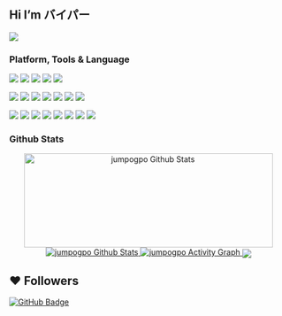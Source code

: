 ## Hi I’m バイパー

<p align="top">
    <a href="https://github.com/jumpogpo">
        <img src="https://count.getloli.com/get/@jumpogpo?theme=rule34">
    </a>
</p>

<!-- TODO: Make technologies links takes you to repositories -->
### Platform, Tools & Language

[![](https://img.shields.io/badge/macOS-Air%20M2%2013.6-292e33?style=flat-square&logo=apple&logoColor=ffffff)](https://www.apple.com/macos/big-sur/)
[![](https://img.shields.io/badge/iPhone-13%20ProMax-292e33?style=flat-square&logo=apple&logoColor=ffffff)](https://www.apple.com/)
[![](https://img.shields.io/badge/Windows-10-4e9eee?style=flat-square&logo=windows&logoColor=ffffff)](https://www.microsoft.com/windows/windows-10)
[![](https://img.shields.io/badge/Linux-Ubuntu%2022.04-E95420?style=flat-square&logo=linux&logoColor=ffffff)](https://ubuntu.com/)
[![](https://img.shields.io/badge/IDE-Visual%20Studio%20Code-blue?style=flat-square&logo=visual-studio-code&logoColor=ffffff)](https://code.visualstudio.com/)

[![](https://img.shields.io/badge/-TypeScript-3178C6?style=flat-square&logo=typescript&logoColor=ffffff)](https://www.typescriptlang.org/)
[![](https://img.shields.io/badge/Python-3776AB?style=flat-square&logo=python&logoColor=ffffff)](https://www.python.org/)
[![](https://img.shields.io/badge/Lua-2C2D72?style=flat-square&logo=lua&logoColor=ffffff)](https://www.lua.org/)
[![](https://img.shields.io/badge/-JavaScript-F7DF1E?style=flat-square&logo=javascript&logoColor=ffffff)](https://www.ecma-international.org/)
[![](https://img.shields.io/badge/-Node.js-339933?style=flat-square&logo=node.js&logoColor=ffffff)](https://nodejs.org/)
[![](https://img.shields.io/badge/-Golang-%2300ADD8?style=flat-square&logo=go&logoColor=ffffff)](https://go.dev/)
[![](https://img.shields.io/badge/-Java-%23ED8B00?style=flat-square&logo=openjdk&logoColor=ffffff)](https://www.java.com/en/)

[![](https://img.shields.io/badge/NestJS-E0234E?style=flat-square&logo=Nestjs&logoColor=ffffff)](https://nestjs.com/)
[![](https://img.shields.io/badge/MySQL-4479A1?style=flat-square&logo=mysql&logoColor=ffffff)](https://www.mysql.com/)
[![](https://img.shields.io/badge/-MongoDB-47A248?style=flat-square&logo=mongodb&logoColor=ffffff)](https://www.mongodb.com/)
[![](https://img.shields.io/badge/-NPM-CB3837?style=flat-square&logo=npm&logoColor=ffffff)](https://npmjs.com/)
[![](https://img.shields.io/badge/-Git-F05032?style=flat-square&logo=git&logoColor=ffffff)](https://git-scm.com/)
[![](https://img.shields.io/badge/-Linux-FCC624?style=flat-square&logo=linux&logoColor=ffffff)](https://www.linuxfoundation.org/)
[![](https://img.shields.io/badge/-GitHub-181717?style=flat-square&logo=github&logoColor=ffffff)](https://github.com/)
[![](https://img.shields.io/badge/-GitLab-FC6D26?style=flat-square&logo=gitlab&logoColor=ffffff)](https://gitlab.com/)

### Github Stats

<p align="center">
    <a href="https://github.com/jumpogpo/">
        <img width=450 height=170 alt="jumpogpo Github Stats" src="https://github-readme-stats.vercel.app/api?username=jumpogpo&theme=dark&show_icons=true&hide_border=true&count_private=true"/>
    </a>
    <a href="https://github.com/jumpogpo/">
        <img alt="jumpogpo Github Stats" src="https://github-readme-stats.vercel.app/api/top-langs/?username=jumpogpo&theme=dark&layout=compact&hide_border=true&count_private=true"/>
    </a>
    <a href="https://github.com/jumpogpo/">
        <img alt="jumpogpo Activity Graph" src="https://github-readme-activity-graph.vercel.app/graph?theme=dark&color=b5b5b5&hide_border=true&bg_color=0000&point=78fe96&username=jumpogpo&line=ffffff"/>
    </a>
    <img align="center" src="https://discord.c99.nl/widget/theme-3/432049960012349450.png"><br>
</p>

## ❤ Followers
<!-- <a href="https://github.com/jumpogpo/">
    ## <img src="https://komarev.com/ghpvc/?username=jumpogpo">
## </a> -->
<a href="https://github.com/jumpogpo/">
    <img src="https://img.shields.io/github/followers/jumpogpo?label=Followers&style=social" alt="GitHub Badge">
</a>
